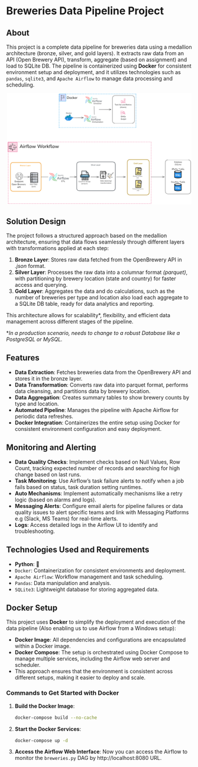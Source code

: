 # Breweries Data Pipeline Project

## About

This project is a complete data pipeline for breweries data using a medallion architecture (bronze, silver, and gold layers). It extracts raw data from an API (Open Brewery API), transform, aggregate (based on assignment) and load to SQLite DB. The pipeline is containerized using **Docker** for consistent environment setup and deployment, and it utilizes technologies such as `pandas`, `sqlite3`, and `Apache Airflow` to manage data processing and scheduling.

  <p align="center">
  <img src="images/diagram.png" width="500" />
</p>

## Solution Design

The project follows a structured approach based on the medallion architecture, ensuring that data flows seamlessly through different layers with transformations applied at each step:

1. **Bronze Layer**: Stores raw data fetched from the OpenBrewery API in *.json* format.
2. **Silver Layer**: Processes the raw data into a columnar format *(parquet)*, with partitioning by brewery location (state and country) for faster access and querying.
3. **Gold Layer**: Aggregates the data and do calculations, such as the number of breweries per type and location also load each aggregate to a SQLite DB table, ready for data analytics and reporting.

This architecture allows for scalability*, flexibility, and efficient data management across different stages of the pipeline.

**In a production scenario, needs to change to a robust Database like a PostgreSQL or MySQL.*

## Features

- **Data Extraction**: Fetches breweries data from the OpenBrewery API and stores it in the bronze layer.
- **Data Transformation**: Converts raw data into parquet format, performs data cleansing, and partitions data by brewery location.
- **Data Aggregation**: Creates summary tables to show brewery counts by type and location.
- **Automated Pipeline**: Manages the pipeline with Apache Airflow for periodic data refreshes.
- **Docker Integration**: Containerizes the entire setup using Docker for consistent environment configuration and easy deployment.

## Monitoring and Alerting

- **Data Quality Checks**: Implement checks based on Null Values, Row Count, tracking expected number of records and searching for high change based on last runs.
- **Task Monitoring**: Use Airflow’s task failure alerts to notify when a job fails based on status, task duration setting runtimes.
- **Auto Mechanisms**: Implement automatically mechanisms like a retry logic (based on alarms and logs).
- **Messaging Alerts**: Configure email alerts for pipeline failures or data quality issues to alert specific teams and link with Messaging Platforms e.g (Slack, MS Teams) for real-time alerts.
- **Logs**: Access detailed logs in the Airflow UI to identify and troubleshooting.

## Technologies Used and Requirements

- **Python**: 🐍
- `Docker`: Containerization for consistent environments and deployment.
- `Apache Airflow`: Workflow management and task scheduling.
- `Pandas`: Data manipulation and analysis.
- `SQLite3`: Lightweight database for storing aggregated data.

## Docker Setup

This project uses **Docker** to simplify the deployment and execution of the data pipeline (Also enabling us to use Airflow from a Windows setup):
- **Docker Image**: All dependencies and configurations are encapsulated within a Docker image.
- **Docker Compose**: The setup is orchestrated using Docker Compose to manage multiple services, including the Airflow web server and scheduler.
- This approach ensures that the environment is consistent across different setups, making it easier to deploy and scale.

### Commands to Get Started with Docker

1. **Build the Docker Image**:
   ```bash
   docker-compose build --no-cache
2. **Start the Docker Services**:
   ```bash
   docker-compose up -d
   
3. **Access the Airflow Web Interface**: Now you can access the Airflow to monitor the `breweries.py` DAG by http://localhost:8080 URL.
